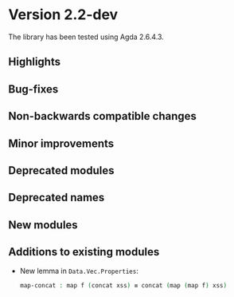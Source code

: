 Version 2.2-dev
===============

The library has been tested using Agda 2.6.4.3.

Highlights
----------

Bug-fixes
---------

Non-backwards compatible changes
--------------------------------

Minor improvements
------------------

Deprecated modules
------------------

Deprecated names
----------------

New modules
-----------

Additions to existing modules
-----------------------------

* New lemma in `Data.Vec.Properties`:
  ```agda
  map-concat : map f (concat xss) ≡ concat (map (map f) xss)
  ```

